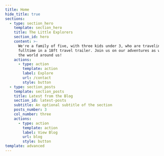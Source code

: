 ```yaml
---
title: Home
hide_title: true
sections:
  - type: section_hero
    template: section_hero
    title: The Little Explorers
    section_id: hero
    content: >-
      We're a family of five, with three kids under 3, who are traveling the US
      fulltime in a 18ft travel trailer. Join us on our adventures as we explore
      the world around us!
    actions:
      - type: action
        template: action
        label: Explore
        url: /contact
        style: button
  - type: section_posts
    template: section_posts
    title: Latest from the Blog
    section_id: latest-posts
    subtitle: An optional subtitle of the section
    posts_number: 3
    col_number: three
    actions:
      - type: action
        template: action
        label: View Blog
        url: blog
        style: button
template: advanced
---
```

